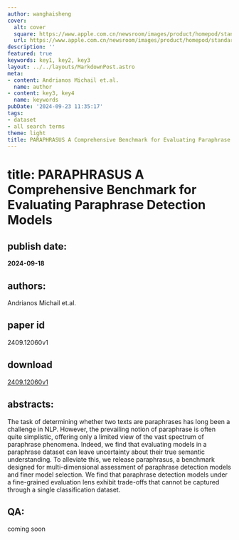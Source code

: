 ```yaml
---
author: wanghaisheng
cover:
  alt: cover
  square: https://www.apple.com.cn/newsroom/images/product/homepod/standard/Apple-HomePod-hero-230118_big.jpg.large_2x.jpg
  url: https://www.apple.com.cn/newsroom/images/product/homepod/standard/Apple-HomePod-hero-230118_big.jpg.large_2x.jpg
description: ''
featured: true
keywords: key1, key2, key3
layout: ../../layouts/MarkdownPost.astro
meta:
- content: Andrianos Michail et.al.
  name: author
- content: key3, key4
  name: keywords
pubDate: '2024-09-23 11:35:17'
tags:
- dataset
- all search terms
theme: light
title: PARAPHRASUS A Comprehensive Benchmark for Evaluating Paraphrase Detection Models
---
```


# title: PARAPHRASUS A Comprehensive Benchmark for Evaluating Paraphrase Detection Models 
## publish date: 
**2024-09-18** 
## authors: 
  Andrianos Michail et.al. 
## paper id
2409.12060v1
## download
[2409.12060v1](http://arxiv.org/abs/2409.12060v1)
## abstracts:
The task of determining whether two texts are paraphrases has long been a challenge in NLP. However, the prevailing notion of paraphrase is often quite simplistic, offering only a limited view of the vast spectrum of paraphrase phenomena. Indeed, we find that evaluating models in a paraphrase dataset can leave uncertainty about their true semantic understanding. To alleviate this, we release paraphrasus, a benchmark designed for multi-dimensional assessment of paraphrase detection models and finer model selection. We find that paraphrase detection models under a fine-grained evaluation lens exhibit trade-offs that cannot be captured through a single classification dataset.
## QA:
coming soon

